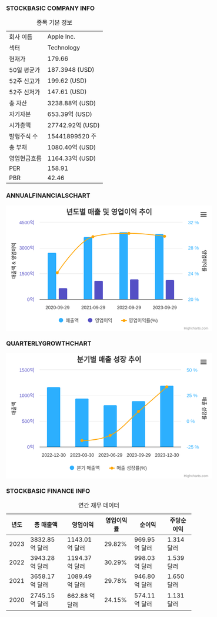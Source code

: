 ### STOCKBASIC COMPANY INFO
<table class="stockBasicInfoTable"><caption>종목 기본 정보</caption><tbody><tr><td>회사 이름</td><td>Apple Inc.</td></tr><tr><td>섹터</td><td>Technology</td></tr><tr><td>현재가</td><td>179.66</td></tr><tr><td>50일 평균가</td><td>187.3948 (USD)</td></tr><tr><td>52주 신고가</td><td>199.62 (USD)</td></tr><tr><td>52주 신저가</td><td>147.61 (USD)</td></tr><tr><td>총 자산</td><td>3238.88억 (USD)</td></tr><tr><td>자기자본</td><td>653.39억 (USD)</td></tr><tr><td>시가총액</td><td>27742.92억 (USD)</td></tr><tr><td>발행주식 수</td><td>15441899520 주</td></tr><tr><td>총 부채</td><td>1080.40억 (USD)</td></tr><tr><td>영업현금흐름</td><td>1164.33억 (USD)</td></tr><tr><td>PER</td><td>158.91</td></tr><tr><td>PBR</td><td>42.46</td></tr></tbody></table>

### ANNUALFINANCIALSCHART
<div id="highcharts-screen-reader-region-before-0" aria-hidden="false" style="position: relative;"><div aria-hidden="false" style="position: absolute; width: 1px; height: 1px; overflow: hidden; white-space: nowrap; clip: rect(1px, 1px, 1px, 1px); margin-top: -3px; opacity: 0.01;"><h4>년도별 매출 및 영업이익 추이</h4><div>Combination chart with 3 data series.</div><div><button id="hc-linkto-highcharts-data-table-0" tabindex="-1" aria-expanded="false">View as data table, 년도별 매출 및 영업이익 추이</button></div><div>The chart has 1 X axis displaying categories. </div><div>The chart has 2 Y axes displaying  매출액 &amp; 영업이익, and 영업이익률.</div></div></div><div aria-hidden="false" class="highcharts-announcer-container" style="position: relative;"><div aria-hidden="false" aria-live="polite" aria-atomic="true" style="position: absolute; width: 1px; height: 1px; overflow: hidden; white-space: nowrap; clip: rect(1px, 1px, 1px, 1px); margin-top: -3px; opacity: 0.01;"></div><div aria-hidden="false" aria-live="assertive" aria-atomic="true" style="position: absolute; width: 1px; height: 1px; overflow: hidden; white-space: nowrap; clip: rect(1px, 1px, 1px, 1px); margin-top: -3px; opacity: 0.01;"></div><div aria-hidden="false" aria-live="polite" aria-atomic="true" style="position: absolute; width: 1px; height: 1px; overflow: hidden; white-space: nowrap; clip: rect(1px, 1px, 1px, 1px); margin-top: -3px; opacity: 0.01;"></div><div aria-hidden="false" aria-live="polite" aria-atomic="true" style="position: absolute; width: 1px; height: 1px; overflow: hidden; white-space: nowrap; clip: rect(1px, 1px, 1px, 1px); margin-top: -3px; opacity: 0.01;"></div></div><div id="highcharts-gydb6bk-0" dir="ltr" style="position: relative; overflow: hidden; width: 560px; height: 342px; text-align: left; line-height: normal; z-index: 0; -webkit-tap-highlight-color: rgba(0, 0, 0, 0); user-select: none; touch-action: manipulation; outline: none;" class="highcharts-container " aria-hidden="false" tabindex="0"><div aria-hidden="false" class="highcharts-a11y-proxy-container-before" style="top: 0px; left: 0px; white-space: nowrap; position: absolute;"></div><svg version="1.1" class="highcharts-root" style="font-family: Helvetica, Arial, sans-serif; font-size: 1rem;" xmlns="http://www.w3.org/2000/svg" width="560" height="342" viewBox="0 0 560 342" aria-hidden="false" aria-label="Interactive chart"><desc aria-hidden="true">Created with Highcharts 11.3.0</desc><defs aria-hidden="true"><filter id="highcharts-drop-shadow-0"><feDropShadow dx="1" dy="1" flood-color="#000000" flood-opacity="0.75" stdDeviation="2.5"></feDropShadow></filter><clipPath id="highcharts-gydb6bk-5-"><rect x="0" y="0" width="389" height="209" fill="none"></rect></clipPath><clipPath id="highcharts-gydb6bk-32-"><rect x="0" y="0" width="389" height="209" fill="none"></rect></clipPath></defs><rect fill="#ffffff" class="highcharts-background" filter="none" x="0" y="0" width="560" height="342" rx="0" ry="0" aria-hidden="true"></rect><rect fill="none" class="highcharts-plot-background" x="91" y="46" width="389" height="209" filter="none" aria-hidden="true"></rect><g class="highcharts-grid highcharts-xaxis-grid" data-z-index="1" aria-hidden="true"><path fill="none" stroke="#e6e6e6" stroke-width="0" stroke-dasharray="none" data-z-index="1" class="highcharts-grid-line" d="M 187.5 46 L 187.5 255" opacity="1"></path><path fill="none" stroke="#e6e6e6" stroke-width="0" stroke-dasharray="none" data-z-index="1" class="highcharts-grid-line" d="M 285.5 46 L 285.5 255" opacity="1"></path><path fill="none" stroke="#e6e6e6" stroke-width="0" stroke-dasharray="none" data-z-index="1" class="highcharts-grid-line" d="M 382.5 46 L 382.5 255" opacity="1"></path><path fill="none" stroke="#e6e6e6" stroke-width="0" stroke-dasharray="none" data-z-index="1" class="highcharts-grid-line" d="M 479.5 46 L 479.5 255" opacity="1"></path><path fill="none" stroke="#e6e6e6" stroke-width="0" stroke-dasharray="none" data-z-index="1" class="highcharts-grid-line" d="M 90.5 46 L 90.5 255" opacity="1"></path></g><g class="highcharts-grid highcharts-yaxis-grid" data-z-index="1" aria-hidden="true"><path fill="none" stroke="#e6e6e6" stroke-width="1" stroke-dasharray="none" data-z-index="1" class="highcharts-grid-line" d="M 91 255.5 L 480 255.5" opacity="1"></path><path fill="none" stroke="#e6e6e6" stroke-width="1" stroke-dasharray="none" data-z-index="1" class="highcharts-grid-line" d="M 91 185.5 L 480 185.5" opacity="1"></path><path fill="none" stroke="#e6e6e6" stroke-width="1" stroke-dasharray="none" data-z-index="1" class="highcharts-grid-line" d="M 91 116.5 L 480 116.5" opacity="1"></path><path fill="none" stroke="#e6e6e6" stroke-width="1" stroke-dasharray="none" data-z-index="1" class="highcharts-grid-line" d="M 91 45.5 L 480 45.5" opacity="1"></path></g><g class="highcharts-grid highcharts-yaxis-grid" data-z-index="1" aria-hidden="true"><path fill="none" stroke="#e6e6e6" stroke-width="1" stroke-dasharray="none" data-z-index="1" class="highcharts-grid-line" d="M 91 255.5 L 480 255.5" opacity="1"></path><path fill="none" stroke="#e6e6e6" stroke-width="1" stroke-dasharray="none" data-z-index="1" class="highcharts-grid-line" d="M 91 185.5 L 480 185.5" opacity="1"></path><path fill="none" stroke="#e6e6e6" stroke-width="1" stroke-dasharray="none" data-z-index="1" class="highcharts-grid-line" d="M 91 116.5 L 480 116.5" opacity="1"></path><path fill="none" stroke="#e6e6e6" stroke-width="1" stroke-dasharray="none" data-z-index="1" class="highcharts-grid-line" d="M 91 45.5 L 480 45.5" opacity="1"></path></g><rect fill="none" class="highcharts-plot-border" data-z-index="1" stroke="#cccccc" stroke-width="0" x="91" y="46" width="389" height="209" aria-hidden="true"></rect><g class="highcharts-axis highcharts-xaxis" data-z-index="2" aria-hidden="true"><path fill="none" class="highcharts-axis-line" stroke="#333333" stroke-width="1" data-z-index="7" d="M 91 255.5 L 480 255.5"></path></g><g class="highcharts-axis highcharts-yaxis" data-z-index="2" aria-hidden="true"><text x="24.71875" data-z-index="7" text-anchor="middle" transform="translate(0,0) rotate(270 24.71875 150.5)" class="highcharts-axis-title" style="color: black; font-size: 0.8em; fill: black;" y="150.5">매출액 &amp; 영업이익</text><path fill="none" class="highcharts-axis-line" stroke="#333333" stroke-width="0" data-z-index="7" d="M 91 46 L 91 255"></path></g><g class="highcharts-axis highcharts-yaxis" data-z-index="2" aria-hidden="true"><text x="534.7937316894531" data-z-index="7" text-anchor="middle" transform="translate(0,0) rotate(90 534.7937316894531 150.5)" class="highcharts-axis-title" style="color: black; font-size: 0.8em; fill: black;" y="150.5">영업이익률</text><path fill="none" class="highcharts-axis-line" stroke="#333333" stroke-width="0" data-z-index="7" d="M 480 46 L 480 255"></path></g><g class="highcharts-series-group" data-z-index="3" filter="none" aria-hidden="false"><g class="highcharts-series highcharts-series-0 highcharts-column-series highcharts-color-0 highcharts-tracker" data-z-index="0.1" opacity="1" transform="translate(91,46) scale(1 1)" clip-path="url(#highcharts-gydb6bk-5-)" aria-hidden="false" role="region" tabindex="-1" aria-label="매출액, series 1 of 3. Bar series with 4 bars. Y axis, 매출액 &amp; 영업이익." style="outline: none;"><path fill="#2caffe" d="M 24.5 82.5 L 42.5 82.5 A 3 3 0 0 1 45.5 85.5 L 45.5 209.5 A 0 0 0 0 1 45.5 209.5 L 21.5 209.5 A 0 0 0 0 1 21.5 209.5 L 21.5 85.5 A 3 3 0 0 1 24.5 82.5 Z" stroke="#ffffff" stroke-width="1" opacity="1" filter="none" class="highcharts-point highcharts-color-0" tabindex="-1" role="img" aria-label="2020-09-29, 2,745.15 억. 매출액." style="outline: none;"></path><path fill="#2caffe" d="M 122.5 39.5 L 140.5 39.5 A 3 3 0 0 1 143.5 42.5 L 143.5 209.5 A 0 0 0 0 1 143.5 209.5 L 119.5 209.5 A 0 0 0 0 1 119.5 209.5 L 119.5 42.5 A 3 3 0 0 1 122.5 39.5 Z" stroke="#ffffff" stroke-width="1" opacity="1" filter="none" class="highcharts-point highcharts-color-0" tabindex="-1" role="img" aria-label="2021-09-29, 3,658.17 억. 매출액." style="outline: none;"></path><path fill="#2caffe" d="M 219.5 26.5 L 237.5 26.5 A 3 3 0 0 1 240.5 29.5 L 240.5 209.5 A 0 0 0 0 1 240.5 209.5 L 216.5 209.5 A 0 0 0 0 1 216.5 209.5 L 216.5 29.5 A 3 3 0 0 1 219.5 26.5 Z" stroke="#ffffff" stroke-width="1" opacity="1" filter="none" class="highcharts-point highcharts-color-0" tabindex="-1" role="img" aria-label="2022-09-29, 3,943.28 억. 매출액." style="outline: none;"></path><path fill="#2caffe" d="M 316.5 31.5 L 334.5 31.5 A 3 3 0 0 1 337.5 34.5 L 337.5 209.5 A 0 0 0 0 1 337.5 209.5 L 313.5 209.5 A 0 0 0 0 1 313.5 209.5 L 313.5 34.5 A 3 3 0 0 1 316.5 31.5 Z" stroke="#ffffff" stroke-width="1" opacity="1" filter="none" class="highcharts-point highcharts-color-0" tabindex="-1" role="img" aria-label="2023-09-29, 3,832.85 억. 매출액." style="outline: none;"></path></g><g class="highcharts-markers highcharts-series-0 highcharts-column-series highcharts-color-0" data-z-index="0.1" opacity="1" transform="translate(91,46) scale(1 1)" clip-path="none" aria-hidden="true"></g><g class="highcharts-series highcharts-series-1 highcharts-column-series highcharts-color-1 highcharts-tracker" data-z-index="0.1" opacity="1" transform="translate(91,46) scale(1 1)" clip-path="url(#highcharts-gydb6bk-5-)" aria-hidden="false" role="region" tabindex="-1" aria-label="영업이익, series 2 of 3. Bar series with 4 bars. Y axis, 매출액 &amp; 영업이익." style="outline: none;"><path fill="#544fc5" d="M 54.5 178.5 L 72.5 178.5 A 3 3 0 0 1 75.5 181.5 L 75.5 209.5 A 0 0 0 0 1 75.5 209.5 L 51.5 209.5 A 0 0 0 0 1 51.5 209.5 L 51.5 181.5 A 3 3 0 0 1 54.5 178.5 Z" stroke="#ffffff" stroke-width="1" opacity="1" filter="none" class="highcharts-point highcharts-color-1" tabindex="-1" role="img" aria-label="2020-09-29, 662.88 억. 영업이익." style="outline: none;"></path><path fill="#544fc5" d="M 151.5 158.5 L 169.5 158.5 A 3 3 0 0 1 172.5 161.5 L 172.5 209.5 A 0 0 0 0 1 172.5 209.5 L 148.5 209.5 A 0 0 0 0 1 148.5 209.5 L 148.5 161.5 A 3 3 0 0 1 151.5 158.5 Z" stroke="#ffffff" stroke-width="1" opacity="1" filter="none" class="highcharts-point highcharts-color-1" tabindex="-1" role="img" aria-label="2021-09-29, 1,089.49 억. 영업이익." style="outline: none;"></path><path fill="#544fc5" d="M 248.5 154.5 L 266.5 154.5 A 3 3 0 0 1 269.5 157.5 L 269.5 209.5 A 0 0 0 0 1 269.5 209.5 L 245.5 209.5 A 0 0 0 0 1 245.5 209.5 L 245.5 157.5 A 3 3 0 0 1 248.5 154.5 Z" stroke="#ffffff" stroke-width="1" opacity="1" filter="none" class="highcharts-point highcharts-color-1" tabindex="-1" role="img" aria-label="2022-09-29, 1,194.37 억. 영업이익." style="outline: none;"></path><path fill="#544fc5" d="M 345.5 156.5 L 363.5 156.5 A 3 3 0 0 1 366.5 159.5 L 366.5 209.5 A 0 0 0 0 1 366.5 209.5 L 342.5 209.5 A 0 0 0 0 1 342.5 209.5 L 342.5 159.5 A 3 3 0 0 1 345.5 156.5 Z" stroke="#ffffff" stroke-width="1" opacity="1" filter="none" class="highcharts-point highcharts-color-1" tabindex="-1" role="img" aria-label="2023-09-29, 1,143.01 억. 영업이익." style="outline: none;"></path></g><g class="highcharts-markers highcharts-series-1 highcharts-column-series highcharts-color-1" data-z-index="0.1" opacity="1" transform="translate(91,46) scale(1 1)" clip-path="none" aria-hidden="true"></g><g class="highcharts-series highcharts-series-2 highcharts-spline-series" data-z-index="0.1" opacity="1" transform="translate(91,46) scale(1 1)" clip-path="url(#highcharts-gydb6bk-32-)" aria-hidden="true"><path fill="none" d="M 48.625 136.72083333333302 C 48.625 136.72083333333302 106.975 47.547499999999985 145.875 38.66499999999999 C 184.775 29.7825 204.225 29.7825 243.125 29.7825 C 282.025 29.7825 340.375 37.96833333333001 340.375 37.96833333333001" class="highcharts-graph" data-z-index="1" stroke="#FFA500" stroke-width="2" stroke-linejoin="round" stroke-linecap="round" filter="none"></path><path fill="none" d="M 48.625 136.72083333333302 C 48.625 136.72083333333302 106.975 47.547499999999985 145.875 38.66499999999999 C 184.775 29.7825 204.225 29.7825 243.125 29.7825 C 282.025 29.7825 340.375 37.96833333333001 340.375 37.96833333333001" data-z-index="2" class="highcharts-tracker-line" stroke-linecap="round" stroke-linejoin="round" stroke="rgba(192,192,192,0.0001)" stroke-width="22"></path></g><g class="highcharts-markers highcharts-series-2 highcharts-spline-series highcharts-tracker" data-z-index="0.1" opacity="1" transform="translate(91,46) scale(1 1)" clip-path="none" aria-hidden="false" role="region" tabindex="-1" aria-label="영업이익률(%), series 3 of 3. Line with 4 data points. Y axis, 영업이익률." style="outline: none;"><path fill="#FFA500" d="M 48 141 A 4 4 0 1 1 48.00399999933334 140.99999800000018 Z" stroke="#ffffff" stroke-width="0" opacity="1" class="highcharts-point" tabindex="-1" role="img" aria-label="2020-09-29, 24.15%. 영업이익률(%)." style="outline: none;"></path><path fill="#FFA500" d="M 145 43 A 4 4 0 1 1 145.00399999933333 42.99999800000017 Z" stroke="#ffffff" stroke-width="0" opacity="1" class="highcharts-point" tabindex="-1" role="img" aria-label="2021-09-29, 29.78%. 영업이익률(%)." style="outline: none;"></path><path fill="#FFA500" d="M 243 34 A 4 4 0 1 1 243.00399999933333 33.99999800000017 Z" stroke="#ffffff" stroke-width="0" opacity="1" class="highcharts-point" tabindex="-1" role="img" aria-label="2022-09-29, 30.29%. 영업이익률(%)." style="outline: none;"></path><path fill="#FFA500" d="M 340 42 A 4 4 0 1 1 340.00399999933336 41.99999800000017 Z" stroke="#ffffff" stroke-width="0" opacity="1" class="highcharts-point" tabindex="-1" role="img" aria-label="2023-09-29, 29.82%. 영업이익률(%)." style="outline: none;"></path></g></g><g class="highcharts-exporting-group" data-z-index="3" aria-hidden="true"><g class="highcharts-no-tooltip highcharts-button highcharts-contextbutton" stroke-linecap="round" style="cursor: pointer;" transform="translate(522,10)"><title>Chart context menu</title><rect fill="#ffffff" class="highcharts-button-box" x="0.5" y="0.5" width="28" height="28" rx="2" ry="2" stroke="none" stroke-width="1"></rect><path fill="#666666" d="M 8 9.5 L 22 9.5 M 8 14.5 L 22 14.5 M 8 19.5 L 22 19.5" class="highcharts-button-symbol" data-z-index="1" stroke="#666666" stroke-width="3"></path><text x="0" data-z-index="1" y="18.5" style="color: rgb(51, 51, 51); font-size: 0.8em; font-weight: normal; fill: rgb(51, 51, 51);"></text></g></g><text x="280" text-anchor="middle" class="highcharts-title" data-z-index="4" style="font-size: 1.2em; color: rgb(51, 51, 51); font-weight: bold; fill: rgb(51, 51, 51);" y="25" aria-hidden="true">년도별 매출 및 영업이익 추이</text><text x="280" text-anchor="middle" class="highcharts-subtitle" data-z-index="4" style="color: rgb(102, 102, 102); font-size: 0.8em; fill: rgb(102, 102, 102);" y="45" aria-hidden="true"></text><text x="10" text-anchor="start" class="highcharts-caption" data-z-index="4" style="color: rgb(102, 102, 102); font-size: 0.8em; fill: rgb(102, 102, 102);" y="339" aria-hidden="true"></text><g class="highcharts-legend highcharts-no-tooltip" data-z-index="7" transform="translate(133,297)" aria-hidden="true"><rect fill="none" class="highcharts-legend-box" rx="0" ry="0" stroke="#999999" stroke-width="0" filter="none" x="0" y="0" width="293" height="30"></rect><g data-z-index="1"><g><g class="highcharts-legend-item highcharts-column-series highcharts-color-0 highcharts-series-0" data-z-index="1" transform="translate(8,3)"><text x="21" text-anchor="start" data-z-index="2" style="color: rgb(51, 51, 51); cursor: pointer; font-size: 0.8em; text-decoration: none; fill: rgb(51, 51, 51);" y="17">매출액</text><rect x="2" y="6" rx="6" ry="6" width="12" height="12" fill="#2caffe" class="highcharts-point" data-z-index="3"></rect></g><g class="highcharts-legend-item highcharts-column-series highcharts-color-1 highcharts-series-1" data-z-index="1" transform="translate(87.40625,3)"><text x="21" y="17" text-anchor="start" data-z-index="2" style="color: rgb(51, 51, 51); cursor: pointer; font-size: 0.8em; text-decoration: none; fill: rgb(51, 51, 51);">영업이익</text><rect x="2" y="6" rx="6" ry="6" width="12" height="12" fill="#544fc5" class="highcharts-point" data-z-index="3"></rect></g><g class="highcharts-legend-item highcharts-spline-series highcharts-color-undefined highcharts-series-2" data-z-index="1" transform="translate(179.609375,3)"><path fill="none" class="highcharts-graph" stroke-width="2" stroke-linecap="round" d="M 1 13 L 15 13" stroke="#FFA500"></path><path fill="#FFA500" d="M 8 17 A 4 4 0 1 1 8.003999999333336 16.99999800000017 Z" class="highcharts-point" stroke="#ffffff" stroke-width="0" opacity="1"></path><text x="21" y="17" text-anchor="start" data-z-index="2" style="color: rgb(51, 51, 51); cursor: pointer; font-size: 0.8em; text-decoration: none; fill: rgb(51, 51, 51);">영업이익률(%)</text></g></g></g></g><g class="highcharts-axis-labels highcharts-xaxis-labels" data-z-index="7" aria-hidden="true"><text x="139.625" text-anchor="middle" transform="translate(0,0)" style="color: rgb(51, 51, 51); cursor: default; font-size: 0.8em; fill: rgb(51, 51, 51);" y="282" opacity="1">2020-09-29</text><text x="236.875" text-anchor="middle" transform="translate(0,0)" style="color: rgb(51, 51, 51); cursor: default; font-size: 0.8em; fill: rgb(51, 51, 51);" y="282" opacity="1">2021-09-29</text><text x="334.125" text-anchor="middle" transform="translate(0,0)" style="color: rgb(51, 51, 51); cursor: default; font-size: 0.8em; fill: rgb(51, 51, 51);" y="282" opacity="1">2022-09-29</text><text x="431.375" text-anchor="middle" transform="translate(0,0)" style="color: rgb(51, 51, 51); cursor: default; font-size: 0.8em; fill: rgb(51, 51, 51);" y="282" opacity="1">2023-09-29</text></g><g class="highcharts-axis-labels highcharts-yaxis-labels" data-z-index="7" aria-hidden="true"><text x="76" text-anchor="end" transform="translate(0,0)" style="color: rgb(84, 79, 197); cursor: default; font-size: 0.8em; fill: rgb(84, 79, 197);" y="260" opacity="1">0억</text><text x="76" text-anchor="end" transform="translate(0,0)" style="color: rgb(84, 79, 197); cursor: default; font-size: 0.8em; fill: rgb(84, 79, 197);" y="190" opacity="1">1500억</text><text x="76" text-anchor="end" transform="translate(0,0)" style="color: rgb(84, 79, 197); cursor: default; font-size: 0.8em; fill: rgb(84, 79, 197);" y="120" opacity="1">3000억</text><text x="76" text-anchor="end" transform="translate(0,0)" style="color: rgb(84, 79, 197); cursor: default; font-size: 0.8em; fill: rgb(84, 79, 197);" y="51" opacity="1">4500억</text></g><g class="highcharts-axis-labels highcharts-yaxis-labels" data-z-index="7" aria-hidden="true"><text x="495" text-anchor="start" transform="translate(0,0)" style="color: rgb(44, 175, 254); cursor: default; font-size: 0.8em; fill: rgb(44, 175, 254);" y="260" opacity="1">20 %</text><text x="495" text-anchor="start" transform="translate(0,0)" style="color: rgb(44, 175, 254); cursor: default; font-size: 0.8em; fill: rgb(44, 175, 254);" y="190" opacity="1">24 %</text><text x="495" text-anchor="start" transform="translate(0,0)" style="color: rgb(44, 175, 254); cursor: default; font-size: 0.8em; fill: rgb(44, 175, 254);" y="120" opacity="1">28 %</text><text x="495" text-anchor="start" transform="translate(0,0)" style="color: rgb(44, 175, 254); cursor: default; font-size: 0.8em; fill: rgb(44, 175, 254);" y="51" opacity="1">32 %</text></g><text x="550" class="highcharts-credits" text-anchor="end" data-z-index="8" y="337" style="cursor: pointer; color: rgb(153, 153, 153); font-size: 0.6em; fill: rgb(153, 153, 153);" aria-label="Chart credits: Highcharts.com" aria-hidden="false">Highcharts.com</text></svg><div aria-hidden="false" class="highcharts-a11y-proxy-container-after" style="top: 0px; left: 0px; white-space: nowrap; position: absolute;"><div class="highcharts-a11y-proxy-group highcharts-a11y-proxy-group-zoom"></div><div class="highcharts-a11y-proxy-group highcharts-a11y-proxy-group-navigator" role="region" aria-label="Axis zoom"></div><div class="highcharts-a11y-proxy-group highcharts-a11y-proxy-group-legend" aria-label="Toggle series visibility, 년도별 매출 및 영업이익 추이" role="region"><ul role="list"><li style="list-style: none;"><button class="highcharts-a11y-proxy-element" tabindex="-1" aria-pressed="true" aria-label="Show 매출액" style="border-width: 0px; background-color: transparent; cursor: pointer; outline: none; opacity: 0.001; z-index: 999; overflow: hidden; padding: 0px; margin: 0px; display: block; position: absolute; width: 57.4062px; height: 15px; left: 143px; top: 305px;"></button></li><li style="list-style: none;"><button class="highcharts-a11y-proxy-element" tabindex="-1" aria-pressed="true" aria-label="Show 영업이익" style="border-width: 0px; background-color: transparent; cursor: pointer; outline: none; opacity: 0.001; z-index: 999; overflow: hidden; padding: 0px; margin: 0px; display: block; position: absolute; width: 70.2031px; height: 15px; left: 222px; top: 305px;"></button></li><li style="list-style: none;"><button class="highcharts-a11y-proxy-element" tabindex="-1" aria-pressed="true" aria-label="Show 영업이익률(%)" style="border-width: 0px; background-color: transparent; cursor: pointer; outline: none; opacity: 0.001; z-index: 999; overflow: hidden; padding: 0px; margin: 0px; display: block; position: absolute; width: 104.644px; height: 15px; left: 314px; top: 305px;"></button></li></ul></div><div class="highcharts-a11y-proxy-group highcharts-a11y-proxy-group-chartMenu"><button class="highcharts-a11y-proxy-element highcharts-no-tooltip" aria-label="View chart menu, 년도별 매출 및 영업이익 추이" aria-expanded="false" title="Chart context menu" style="border-width: 0px; background-color: transparent; cursor: pointer; outline: none; opacity: 0.001; z-index: 999; overflow: hidden; padding: 0px; margin: 0px; display: block; position: absolute; width: 28px; height: 28px; left: 523px; top: 11px;"></button></div></div></div><div id="highcharts-screen-reader-region-after-0" aria-hidden="false" style="position: relative;"><div aria-hidden="false" style="position: absolute; width: 1px; height: 1px; overflow: hidden; white-space: nowrap; clip: rect(1px, 1px, 1px, 1px); margin-top: -3px; opacity: 0.01;"><div id="highcharts-end-of-chart-marker-0" class="highcharts-exit-anchor" tabindex="0" aria-hidden="false">End of interactive chart.</div></div></div>

### QUARTERLYGROWTHCHART
<div id="highcharts-screen-reader-region-before-1" aria-hidden="false" style="position: relative;"><div aria-hidden="false" style="position: absolute; width: 1px; height: 1px; overflow: hidden; white-space: nowrap; clip: rect(1px, 1px, 1px, 1px); margin-top: -3px; opacity: 0.01;"><h4>분기별 매출 성장 추이</h4><div>Combination chart with 2 data series.</div><div><button id="hc-linkto-highcharts-data-table-1" tabindex="-1" aria-expanded="false">View as data table, 분기별 매출 성장 추이</button></div><div>The chart has 1 X axis displaying categories. </div><div>The chart has 2 Y axes displaying  매출액, and 매출 성장률.</div></div></div><div aria-hidden="false" class="highcharts-announcer-container" style="position: relative;"><div aria-hidden="false" aria-live="polite" aria-atomic="true" style="position: absolute; width: 1px; height: 1px; overflow: hidden; white-space: nowrap; clip: rect(1px, 1px, 1px, 1px); margin-top: -3px; opacity: 0.01;"></div><div aria-hidden="false" aria-live="assertive" aria-atomic="true" style="position: absolute; width: 1px; height: 1px; overflow: hidden; white-space: nowrap; clip: rect(1px, 1px, 1px, 1px); margin-top: -3px; opacity: 0.01;"></div><div aria-hidden="false" aria-live="polite" aria-atomic="true" style="position: absolute; width: 1px; height: 1px; overflow: hidden; white-space: nowrap; clip: rect(1px, 1px, 1px, 1px); margin-top: -3px; opacity: 0.01;"></div><div aria-hidden="false" aria-live="polite" aria-atomic="true" style="position: absolute; width: 1px; height: 1px; overflow: hidden; white-space: nowrap; clip: rect(1px, 1px, 1px, 1px); margin-top: -3px; opacity: 0.01;"></div></div><div id="highcharts-gydb6bk-17" dir="ltr" style="position: relative; overflow: hidden; width: 560px; height: 342px; text-align: left; line-height: normal; z-index: 0; -webkit-tap-highlight-color: rgba(0, 0, 0, 0); user-select: none; touch-action: manipulation; outline: none;" class="highcharts-container " aria-hidden="false" tabindex="0"><div aria-hidden="false" class="highcharts-a11y-proxy-container-before" style="top: 0px; left: 0px; white-space: nowrap; position: absolute;"></div><svg version="1.1" class="highcharts-root" style="font-family: Helvetica, Arial, sans-serif; font-size: 1rem;" xmlns="http://www.w3.org/2000/svg" width="560" height="342" viewBox="0 0 560 342" aria-hidden="false" aria-label="Interactive chart"><desc aria-hidden="true">Created with Highcharts 11.3.0</desc><defs aria-hidden="true"><filter id="highcharts-drop-shadow-1"><feDropShadow dx="1" dy="1" flood-color="#000000" flood-opacity="0.75" stdDeviation="2.5"></feDropShadow></filter><clipPath id="highcharts-gydb6bk-23-"><rect x="0" y="0" width="385" height="209" fill="none"></rect></clipPath><clipPath id="highcharts-gydb6bk-33-"><rect x="0" y="0" width="385" height="209" fill="none"></rect></clipPath></defs><rect fill="#ffffff" class="highcharts-background" filter="none" x="0" y="0" width="560" height="342" rx="0" ry="0" aria-hidden="true"></rect><rect fill="none" class="highcharts-plot-background" x="91" y="46" width="385" height="209" filter="none" aria-hidden="true"></rect><g class="highcharts-grid highcharts-xaxis-grid" data-z-index="1" aria-hidden="true"><path fill="none" stroke="#e6e6e6" stroke-width="0" stroke-dasharray="none" data-z-index="1" class="highcharts-grid-line" d="M 167.5 46 L 167.5 255" opacity="1"></path><path fill="none" stroke="#e6e6e6" stroke-width="0" stroke-dasharray="none" data-z-index="1" class="highcharts-grid-line" d="M 244.5 46 L 244.5 255" opacity="1"></path><path fill="none" stroke="#e6e6e6" stroke-width="0" stroke-dasharray="none" data-z-index="1" class="highcharts-grid-line" d="M 321.5 46 L 321.5 255" opacity="1"></path><path fill="none" stroke="#e6e6e6" stroke-width="0" stroke-dasharray="none" data-z-index="1" class="highcharts-grid-line" d="M 398.5 46 L 398.5 255" opacity="1"></path><path fill="none" stroke="#e6e6e6" stroke-width="0" stroke-dasharray="none" data-z-index="1" class="highcharts-grid-line" d="M 475.5 46 L 475.5 255" opacity="1"></path><path fill="none" stroke="#e6e6e6" stroke-width="0" stroke-dasharray="none" data-z-index="1" class="highcharts-grid-line" d="M 90.5 46 L 90.5 255" opacity="1"></path></g><g class="highcharts-grid highcharts-yaxis-grid" data-z-index="1" aria-hidden="true"><path fill="none" stroke="#e6e6e6" stroke-width="1" stroke-dasharray="none" data-z-index="1" class="highcharts-grid-line" d="M 91 255.5 L 476 255.5" opacity="1"></path><path fill="none" stroke="#e6e6e6" stroke-width="1" stroke-dasharray="none" data-z-index="1" class="highcharts-grid-line" d="M 91 185.5 L 476 185.5" opacity="1"></path><path fill="none" stroke="#e6e6e6" stroke-width="1" stroke-dasharray="none" data-z-index="1" class="highcharts-grid-line" d="M 91 116.5 L 476 116.5" opacity="1"></path><path fill="none" stroke="#e6e6e6" stroke-width="1" stroke-dasharray="none" data-z-index="1" class="highcharts-grid-line" d="M 91 45.5 L 476 45.5" opacity="1"></path></g><g class="highcharts-grid highcharts-yaxis-grid" data-z-index="1" aria-hidden="true"><path fill="none" stroke="#e6e6e6" stroke-width="1" stroke-dasharray="none" data-z-index="1" class="highcharts-grid-line" d="M 91 255.5 L 476 255.5" opacity="1"></path><path fill="none" stroke="#e6e6e6" stroke-width="1" stroke-dasharray="none" data-z-index="1" class="highcharts-grid-line" d="M 91 185.5 L 476 185.5" opacity="1"></path><path fill="none" stroke="#e6e6e6" stroke-width="1" stroke-dasharray="none" data-z-index="1" class="highcharts-grid-line" d="M 91 116.5 L 476 116.5" opacity="1"></path><path fill="none" stroke="#e6e6e6" stroke-width="1" stroke-dasharray="none" data-z-index="1" class="highcharts-grid-line" d="M 91 45.5 L 476 45.5" opacity="1"></path></g><rect fill="none" class="highcharts-plot-border" data-z-index="1" stroke="#cccccc" stroke-width="0" x="91" y="46" width="385" height="209" aria-hidden="true"></rect><g class="highcharts-axis highcharts-xaxis" data-z-index="2" aria-hidden="true"><path fill="none" class="highcharts-axis-line" stroke="#333333" stroke-width="1" data-z-index="7" d="M 91 255.5 L 476 255.5"></path></g><g class="highcharts-axis highcharts-yaxis" data-z-index="2" aria-hidden="true"><text x="24.71875" data-z-index="7" text-anchor="middle" transform="translate(0,0) rotate(270 24.71875 150.5)" class="highcharts-axis-title" style="color: black; font-size: 0.8em; fill: black;" y="150.5">매출액</text><path fill="none" class="highcharts-axis-line" stroke="#333333" stroke-width="0" data-z-index="7" d="M 91 46 L 91 255"></path></g><g class="highcharts-axis highcharts-yaxis" data-z-index="2" aria-hidden="true"><text x="535.0562286376953" data-z-index="7" text-anchor="middle" transform="translate(0,0) rotate(90 535.0562286376953 150.5)" class="highcharts-axis-title" style="color: black; font-size: 0.8em; fill: black;" y="150.5">매출 성장률</text><path fill="none" class="highcharts-axis-line" stroke="#333333" stroke-width="0" data-z-index="7" d="M 476 46 L 476 255"></path></g><g class="highcharts-series-group" data-z-index="3" filter="none" aria-hidden="false"><g class="highcharts-series highcharts-series-0 highcharts-column-series highcharts-color-0 highcharts-tracker" data-z-index="0.1" opacity="1" transform="translate(91,46) scale(1 1)" clip-path="url(#highcharts-gydb6bk-23-)" aria-hidden="false" role="region" tabindex="-1" aria-label="분기 매출액, series 1 of 2. Bar series with 5 bars. Y axis, 매출액." style="outline: none;"><path fill="#2caffe" d="M 22.5 46.5 L 53.5 46.5 A 3 3 0 0 1 56.5 49.5 L 56.5 209.5 A 0 0 0 0 1 56.5 209.5 L 19.5 209.5 A 0 0 0 0 1 19.5 209.5 L 19.5 49.5 A 3 3 0 0 1 22.5 46.5 Z" stroke="#ffffff" stroke-width="1" opacity="1" filter="none" class="highcharts-point highcharts-color-0" tabindex="-1" role="img" aria-label="2022-12-30, 1,171.54 억. 분기 매출액." style="outline: none;"></path><path fill="#2caffe" d="M 99.5 77.5 L 130.5 77.5 A 3 3 0 0 1 133.5 80.5 L 133.5 209.5 A 0 0 0 0 1 133.5 209.5 L 96.5 209.5 A 0 0 0 0 1 96.5 209.5 L 96.5 80.5 A 3 3 0 0 1 99.5 77.5 Z" stroke="#ffffff" stroke-width="1" opacity="1" filter="none" class="highcharts-point highcharts-color-0" tabindex="-1" role="img" aria-label="2023-03-30, 948.36 억. 분기 매출액." style="outline: none;"></path><path fill="#2caffe" d="M 176.5 95.5 L 207.5 95.5 A 3 3 0 0 1 210.5 98.5 L 210.5 209.5 A 0 0 0 0 1 210.5 209.5 L 173.5 209.5 A 0 0 0 0 1 173.5 209.5 L 173.5 98.5 A 3 3 0 0 1 176.5 95.5 Z" stroke="#ffffff" stroke-width="1" opacity="1" filter="none" class="highcharts-point highcharts-color-0" tabindex="-1" role="img" aria-label="2023-06-29, 817.97 억. 분기 매출액." style="outline: none;"></path><path fill="#2caffe" d="M 253.5 84.5 L 284.5 84.5 A 3 3 0 0 1 287.5 87.5 L 287.5 209.5 A 0 0 0 0 1 287.5 209.5 L 250.5 209.5 A 0 0 0 0 1 250.5 209.5 L 250.5 87.5 A 3 3 0 0 1 253.5 84.5 Z" stroke="#ffffff" stroke-width="1" opacity="1" filter="none" class="highcharts-point highcharts-color-0" tabindex="-1" role="img" aria-label="2023-09-29, 894.98 억. 분기 매출액." style="outline: none;"></path><path fill="#2caffe" d="M 330.5 42.5 L 361.5 42.5 A 3 3 0 0 1 364.5 45.5 L 364.5 209.5 A 0 0 0 0 1 364.5 209.5 L 327.5 209.5 A 0 0 0 0 1 327.5 209.5 L 327.5 45.5 A 3 3 0 0 1 330.5 42.5 Z" stroke="#ffffff" stroke-width="1" opacity="1" filter="none" class="highcharts-point highcharts-color-0" tabindex="-1" role="img" aria-label="2023-12-30, 1,195.75 억. 분기 매출액." style="outline: none;"></path></g><g class="highcharts-markers highcharts-series-0 highcharts-column-series highcharts-color-0" data-z-index="0.1" opacity="1" transform="translate(91,46) scale(1 1)" clip-path="none" aria-hidden="true"></g><g class="highcharts-series highcharts-series-1 highcharts-spline-series" data-z-index="0.1" opacity="1" transform="translate(91,46) scale(1 1)" clip-path="url(#highcharts-gydb6bk-33-)" aria-hidden="true"><path fill="none" d="M 115.5 192.419721050924 C 115.5 192.419721050924 161.7 192.419721050924 192.5 177.647208514348 C 223.3 162.87469597777198 238.7 139.4902127897036 269.5 113.09750561349 C 300.3 86.70479843727641 346.5 45.68367263328 346.5 45.68367263328" class="highcharts-graph" data-z-index="1" stroke="#FFA500" stroke-width="2" stroke-linejoin="round" stroke-linecap="round" filter="none"></path><path fill="none" d="M 115.5 192.419721050924 C 115.5 192.419721050924 161.7 192.419721050924 192.5 177.647208514348 C 223.3 162.87469597777198 238.7 139.4902127897036 269.5 113.09750561349 C 300.3 86.70479843727641 346.5 45.68367263328 346.5 45.68367263328" data-z-index="2" class="highcharts-tracker-line" stroke-linecap="round" stroke-linejoin="round" stroke="rgba(192,192,192,0.0001)" stroke-width="22"></path></g><g class="highcharts-markers highcharts-series-1 highcharts-spline-series highcharts-tracker" data-z-index="0.1" opacity="1" transform="translate(91,46) scale(1 1)" clip-path="none" aria-hidden="false" role="region" tabindex="-1" aria-label="매출 성장률(%), series 2 of 2. Line with 5 data points. Y axis, 매출 성장률." style="outline: none;"><rect x="38.5" y="192.419721050924" width="1" height="1" fill="none" class="highcharts-a11y-mock-point" opacity="0" fill-opacity="0" stroke-opacity="0" tabindex="-1" role="img" aria-label="2022-12-30, No value. 매출 성장률(%)." style="outline: none;"></rect><path fill="#FFA500" d="M 115 196 A 4 4 0 1 1 115.00399999933333 195.99999800000018 Z" stroke="#ffffff" stroke-width="0" opacity="1" class="highcharts-point highcharts-negative" tabindex="-1" role="img" aria-label="2023-03-30, -19.050139133106846%. 매출 성장률(%)." style="outline: none;"></path><path fill="#FFA500" d="M 192 182 A 4 4 0 1 1 192.00399999933333 181.99999800000018 Z" stroke="#ffffff" stroke-width="0" opacity="1" class="highcharts-point highcharts-negative" tabindex="-1" role="img" aria-label="2023-06-29, -13.748998270698888%. 매출 성장률(%)." style="outline: none;"></path><path fill="#FFA500" d="M 269 117 A 4 4 0 1 1 269.00399999933336 116.99999800000016 Z" stroke="#ffffff" stroke-width="0" opacity="1" class="highcharts-point" tabindex="-1" role="img" aria-label="2023-09-29, 9.41477071286232%. 매출 성장률(%)." style="outline: none;"></path><path fill="#FFA500" d="M 346 50 A 4 4 0 1 1 346.00399999933336 49.99999800000017 Z" stroke="#ffffff" stroke-width="0" opacity="1" class="highcharts-point" tabindex="-1" role="img" aria-label="2023-12-30, 33.606337571789325%. 매출 성장률(%)." style="outline: none;"></path></g></g><g class="highcharts-exporting-group" data-z-index="3" aria-hidden="true"><g class="highcharts-no-tooltip highcharts-button highcharts-contextbutton" stroke-linecap="round" style="cursor: pointer;" transform="translate(522,10)"><title>Chart context menu</title><rect fill="#ffffff" class="highcharts-button-box" x="0.5" y="0.5" width="28" height="28" rx="2" ry="2" stroke="none" stroke-width="1"></rect><path fill="#666666" d="M 8 9.5 L 22 9.5 M 8 14.5 L 22 14.5 M 8 19.5 L 22 19.5" class="highcharts-button-symbol" data-z-index="1" stroke="#666666" stroke-width="3"></path><text x="0" data-z-index="1" y="18.5" style="color: rgb(51, 51, 51); font-size: 0.8em; font-weight: normal; fill: rgb(51, 51, 51);"></text></g></g><text x="280" text-anchor="middle" class="highcharts-title" data-z-index="4" style="font-size: 1.2em; color: rgb(51, 51, 51); font-weight: bold; fill: rgb(51, 51, 51);" y="25" aria-hidden="true">분기별 매출 성장 추이</text><text x="280" text-anchor="middle" class="highcharts-subtitle" data-z-index="4" style="color: rgb(102, 102, 102); font-size: 0.8em; fill: rgb(102, 102, 102);" y="45" aria-hidden="true"></text><text x="10" text-anchor="start" class="highcharts-caption" data-z-index="4" style="color: rgb(102, 102, 102); font-size: 0.8em; fill: rgb(102, 102, 102);" y="339" aria-hidden="true"></text><g class="highcharts-legend highcharts-no-tooltip" data-z-index="7" transform="translate(163,297)" aria-hidden="true"><rect fill="none" class="highcharts-legend-box" rx="0" ry="0" stroke="#999999" stroke-width="0" filter="none" x="0" y="0" width="233" height="30"></rect><g data-z-index="1"><g><g class="highcharts-legend-item highcharts-column-series highcharts-color-0 highcharts-series-0" data-z-index="1" transform="translate(8,3)"><text x="21" text-anchor="start" data-z-index="2" style="color: rgb(51, 51, 51); cursor: pointer; font-size: 0.8em; text-decoration: none; fill: rgb(51, 51, 51);" y="17">분기 매출액</text><rect x="2" y="6" rx="6" ry="6" width="12" height="12" fill="#2caffe" class="highcharts-point" data-z-index="3"></rect></g><g class="highcharts-legend-item highcharts-spline-series highcharts-color-undefined highcharts-series-1" data-z-index="1" transform="translate(116.5625,3)"><path fill="none" class="highcharts-graph" stroke-width="2" stroke-linecap="round" d="M 1 13 L 15 13" stroke="#FFA500"></path><path fill="#FFA500" d="M 8 17 A 4 4 0 1 1 8.003999999333336 16.99999800000017 Z" class="highcharts-point" stroke="#ffffff" stroke-width="0" opacity="1"></path><text x="21" y="17" text-anchor="start" data-z-index="2" style="color: rgb(51, 51, 51); cursor: pointer; font-size: 0.8em; text-decoration: none; fill: rgb(51, 51, 51);">매출 성장률(%)</text></g></g></g></g><g class="highcharts-axis-labels highcharts-xaxis-labels" data-z-index="7" aria-hidden="true"><text x="129.5" text-anchor="middle" transform="translate(0,0)" style="color: rgb(51, 51, 51); cursor: default; font-size: 0.8em; fill: rgb(51, 51, 51);" y="282" opacity="1">2022-12-30</text><text x="206.5" text-anchor="middle" transform="translate(0,0)" style="color: rgb(51, 51, 51); cursor: default; font-size: 0.8em; fill: rgb(51, 51, 51);" y="282" opacity="1">2023-03-30</text><text x="283.5" text-anchor="middle" transform="translate(0,0)" style="color: rgb(51, 51, 51); cursor: default; font-size: 0.8em; fill: rgb(51, 51, 51);" y="282" opacity="1">2023-06-29</text><text x="360.5" text-anchor="middle" transform="translate(0,0)" style="color: rgb(51, 51, 51); cursor: default; font-size: 0.8em; fill: rgb(51, 51, 51);" y="282" opacity="1">2023-09-29</text><text x="437.5" text-anchor="middle" transform="translate(0,0)" style="color: rgb(51, 51, 51); cursor: default; font-size: 0.8em; fill: rgb(51, 51, 51);" y="282" opacity="1">2023-12-30</text></g><g class="highcharts-axis-labels highcharts-yaxis-labels" data-z-index="7" aria-hidden="true"><text x="76" text-anchor="end" transform="translate(0,0)" style="color: rgb(84, 79, 197); cursor: default; font-size: 0.8em; fill: rgb(84, 79, 197);" y="260" opacity="1">0억</text><text x="76" text-anchor="end" transform="translate(0,0)" style="color: rgb(84, 79, 197); cursor: default; font-size: 0.8em; fill: rgb(84, 79, 197);" y="190" opacity="1">500억</text><text x="76" text-anchor="end" transform="translate(0,0)" style="color: rgb(84, 79, 197); cursor: default; font-size: 0.8em; fill: rgb(84, 79, 197);" y="120" opacity="1">1000억</text><text x="76" text-anchor="end" transform="translate(0,0)" style="color: rgb(84, 79, 197); cursor: default; font-size: 0.8em; fill: rgb(84, 79, 197);" y="51" opacity="1">1500억</text></g><g class="highcharts-axis-labels highcharts-yaxis-labels" data-z-index="7" aria-hidden="true"><text x="491" text-anchor="start" transform="translate(0,0)" style="color: rgb(44, 175, 254); cursor: default; font-size: 0.8em; fill: rgb(44, 175, 254);" y="260" opacity="1">-25 %</text><text x="491" text-anchor="start" transform="translate(0,0)" style="color: rgb(44, 175, 254); cursor: default; font-size: 0.8em; fill: rgb(44, 175, 254);" y="190" opacity="1">0 %</text><text x="491" text-anchor="start" transform="translate(0,0)" style="color: rgb(44, 175, 254); cursor: default; font-size: 0.8em; fill: rgb(44, 175, 254);" y="120" opacity="1">25 %</text><text x="491" text-anchor="start" transform="translate(0,0)" style="color: rgb(44, 175, 254); cursor: default; font-size: 0.8em; fill: rgb(44, 175, 254);" y="51" opacity="1">50 %</text></g><text x="550" class="highcharts-credits" text-anchor="end" data-z-index="8" y="337" style="cursor: pointer; color: rgb(153, 153, 153); font-size: 0.6em; fill: rgb(153, 153, 153);" aria-label="Chart credits: Highcharts.com" aria-hidden="false">Highcharts.com</text></svg><div aria-hidden="false" class="highcharts-a11y-proxy-container-after" style="top: 0px; left: 0px; white-space: nowrap; position: absolute;"><div class="highcharts-a11y-proxy-group highcharts-a11y-proxy-group-zoom"></div><div class="highcharts-a11y-proxy-group highcharts-a11y-proxy-group-navigator" role="region" aria-label="Axis zoom"></div><div class="highcharts-a11y-proxy-group highcharts-a11y-proxy-group-legend" aria-label="Toggle series visibility, 분기별 매출 성장 추이" role="region"><ul role="list"><li style="list-style: none;"><button class="highcharts-a11y-proxy-element" tabindex="-1" aria-pressed="true" aria-label="Show 분기 매출액" style="border-width: 0px; background-color: transparent; cursor: pointer; outline: none; opacity: 0.001; z-index: 999; overflow: hidden; padding: 0px; margin: 0px; display: block; position: absolute; width: 86.5625px; height: 15px; left: 173px; top: 305px;"></button></li><li style="list-style: none;"><button class="highcharts-a11y-proxy-element" tabindex="-1" aria-pressed="true" aria-label="Show 매출 성장률(%)" style="border-width: 0px; background-color: transparent; cursor: pointer; outline: none; opacity: 0.001; z-index: 999; overflow: hidden; padding: 0px; margin: 0px; display: block; position: absolute; width: 108.2px; height: 15px; left: 281px; top: 305px;"></button></li></ul></div><div class="highcharts-a11y-proxy-group highcharts-a11y-proxy-group-chartMenu"><button class="highcharts-a11y-proxy-element highcharts-no-tooltip" aria-label="View chart menu, 분기별 매출 성장 추이" aria-expanded="false" title="Chart context menu" style="border-width: 0px; background-color: transparent; cursor: pointer; outline: none; opacity: 0.001; z-index: 999; overflow: hidden; padding: 0px; margin: 0px; display: block; position: absolute; width: 28px; height: 28px; left: 523px; top: 11px;"></button></div></div></div><div id="highcharts-screen-reader-region-after-1" aria-hidden="false" style="position: relative;"><div aria-hidden="false" style="position: absolute; width: 1px; height: 1px; overflow: hidden; white-space: nowrap; clip: rect(1px, 1px, 1px, 1px); margin-top: -3px; opacity: 0.01;"><div id="highcharts-end-of-chart-marker-1" class="highcharts-exit-anchor" tabindex="0" aria-hidden="false">End of interactive chart.</div></div></div>

### STOCKBASIC FINANCE INFO
<table class="stockAnnualFinancialsTable"><caption>연간 재무 데이터</caption><thead><tr><th>년도</th><th>총 매출액</th><th>영업이익</th><th>영업이익률</th><th>순이익</th><th>주당순이익</th></tr></thead><tbody><tr><td>2023</td><td>3832.85 억 달러</td><td>1143.01 억 달러</td><td>29.82%</td><td>969.95 억 달러</td><td>1.314 달러</td></tr><tr><td>2022</td><td>3943.28 억 달러</td><td>1194.37 억 달러</td><td>30.29%</td><td>998.03 억 달러</td><td>1.539 달러</td></tr><tr><td>2021</td><td>3658.17 억 달러</td><td>1089.49 억 달러</td><td>29.78%</td><td>946.80 억 달러</td><td>1.650 달러</td></tr><tr><td>2020</td><td>2745.15 억 달러</td><td>662.88 억 달러</td><td>24.15%</td><td>574.11 억 달러</td><td>1.131 달러</td></tr></tbody></table>

